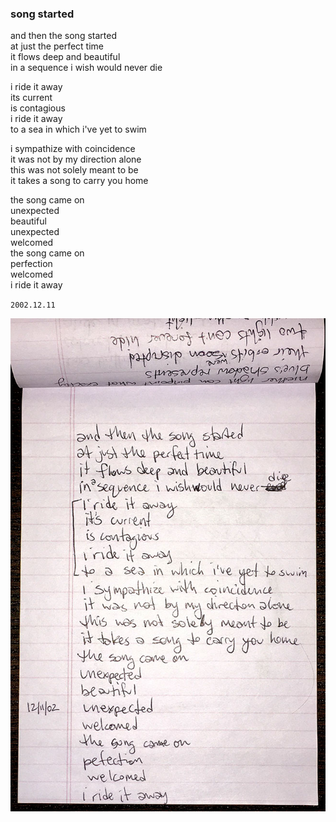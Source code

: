### song started

and then the song started \
at just the perfect time \
it flows deep and beautiful \
in a sequence i wish would never die

i ride it away \
its current \
is contagious \
i ride it away \
to a sea in which i've yet to swim

i sympathize with coincidence \
it was not by my direction alone \
this was not solely meant to be \
it takes a song to carry you home

the song came on \
unexpected \
beautiful \
unexpected \
welcomed \
the song came on \
perfection \
welcomed \
i ride it away

`2002.12.11`

![image](03.song-started.jpg)
